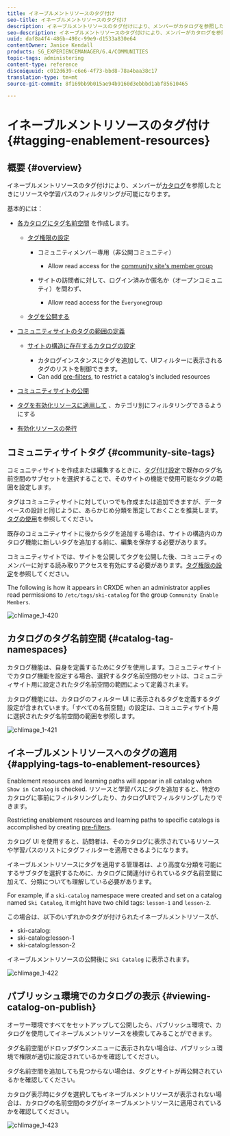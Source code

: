 ```yaml
---
title: イネーブルメントリソースのタグ付け
seo-title: イネーブルメントリソースのタグ付け
description: イネーブルメントリソースのタグ付けにより、メンバーがカタログを参照したときにリソースや学習パスのフィルタリングが可能になります
seo-description: イネーブルメントリソースのタグ付けにより、メンバーがカタログを参照したときにリソースや学習パスのフィルタリングが可能になります
uuid: daf8a4f4-486b-498c-99e9-d1533a830e64
contentOwner: Janice Kendall
products: SG_EXPERIENCEMANAGER/6.4/COMMUNITIES
topic-tags: administering
content-type: reference
discoiquuid: c012d639-c6e6-4f73-bbd8-78a4baa38c17
translation-type: tm+mt
source-git-commit: 8f169bb9b015ae94b9160d3ebbbd1abf85610465

---
```



# イネーブルメントリソースのタグ付け {#tagging-enablement-resources}

## 概要 {#overview}

イネーブルメントリソースのタグ付けにより、メンバーが[カタログ](functions.md#catalog-function)を参照したときにリソースや学習パスのフィルタリングが可能になります。

基本的には：

* [各カタログにタグ名前空間](../../help/sites-administering/tags.md#creating-a-namespace) を作成します。

   * [タグ権限の設定](../../help/sites-administering/tags.md#setting-tag-permissions)

      * コミュニティメンバー専用（非公開コミュニティ）

         * Allow read access for the [community site&#39;s member group](users.md#publish-group-roles)
      * サイトの訪問者に対して、ログイン済みか匿名か（オープンコミュニティ）を問わず、

         * Allow read access for the `Everyone`group
   * [タグを公開する](../../help/sites-administering/tags.md#publishing-tags)



* [コミュニティサイトのタグの範囲の定義](sites-console.md#tagging)

   * [サイトの構造に存在するカタログの設定](functions.md#catalog-function)

      * カタログインスタンスにタグを追加して、UIフィルターに表示されるタグのリストを制御できます。
      * Can add [pre-filters](catalog-developer-essentials.md#pre-filters), to restrict a catalog&#39;s included resources

* [コミュニティサイトの公開](sites-console.md#publishing-the-site)
* [タグを有効化リソースに適用して](resources.md#create-a-resource) 、カテゴリ別にフィルタリングできるようにする
* [有効化リソースの発行](resources.md#publish)

## コミュニティサイトタグ {#community-site-tags}

コミュニティサイトを作成または編集するときに、[タグ付け設定](sites-console.md#tagging)で既存のタグ名前空間のサブセットを選択することで、そのサイトの機能で使用可能なタグの範囲を設定します。

タグはコミュニティサイトに対していつでも作成または追加できますが、データベースの設計と同じように、あらかじめ分類を策定しておくことを推奨します。[タグの使用](../../help/sites-authoring/tags.md)を参照してください。

既存のコミュニティサイトに後からタグを追加する場合は、サイトの構造内のカタログ機能に新しいタグを追加する前に、編集を保存する必要があります。

コミュニティサイトでは、サイトを公開してタグを公開した後、コミュニティのメンバーに対する読み取りアクセスを有効にする必要があります。[タグ権限の設定](../../help/sites-administering/tags.md#setting-tag-permissions)を参照してください。

The following is how it appears in CRXDE when an administrator applies read permissions to `/etc/tags/ski-catalog` for the group `Community Enable Members`.

![chlimage_1-420](assets/chlimage_1-420.png)

## カタログのタグ名前空間 {#catalog-tag-namespaces}

カタログ機能は、自身を定義するためにタグを使用します。コミュニティサイトでカタログ機能を設定する場合、選択するタグ名前空間のセットは、コミュニティサイト用に設定されたタグ名前空間の範囲によって定義されます。

カタログ機能には、カタログのフィルター UI に表示されるタグを定義するタグ設定が含まれています。「すべての名前空間」の設定は、コミュニティサイト用に選択されたタグ名前空間の範囲を参照します。

![chlimage_1-421](assets/chlimage_1-421.png)

## イネーブルメントリソースへのタグの適用 {#applying-tags-to-enablement-resources}

Enablement resources and learning paths will appear in all catalog when `Show in Catalog` is checked. リソースと学習パスにタグを追加すると、特定のカタログに事前にフィルタリングしたり、カタログUIでフィルタリングしたりできます。

Restricting enablement resources and learning paths to specific catalogs is accomplished by creating [pre-filters](catalog-developer-essentials.md#pre-filters).

カタログ UI を使用すると、訪問者は、そのカタログに表示されているリソースや学習パスのリストにタグフィルターを適用できるようになります。

イネーブルメントリソースにタグを適用する管理者は、より高度な分類を可能にするサブタグを選択するために、カタログに関連付けられているタグ名前空間に加えて、分類についても理解している必要があります。

For example, if a `ski-catalog` namespace were created and set on a catalog named `Ski Catalog`, it might have two child tags: `lesson-1` and `lesson-2`.

この場合は、以下のいずれかのタグが付けられたイネーブルメントリソースが、

* ski-catalog:
* ski-catalog:lesson-1
* ski-catalog:lesson-2

イネーブルメントリソースの公開後に `Ski Catalog` に表示されます。

![chlimage_1-422](assets/chlimage_1-422.png)

## パブリッシュ環境でのカタログの表示 {#viewing-catalog-on-publish}

オーサー環境ですべてをセットアップして公開したら、パブリッシュ環境で、カタログを使用してイネーブルメントリソースを検索してみることができます。

タグ名前空間がドロップダウンメニューに表示されない場合は、パブリッシュ環境で権限が適切に設定されているかを確認してください。

タグ名前空間を追加しても見つからない場合は、タグとサイトが再公開されているかを確認してください。

カタログ表示時にタグを選択してもイネーブルメントリソースが表示されない場合は、カタログの名前空間のタグがイネーブルメントリソースに適用されているかを確認してください。

![chlimage_1-423](assets/chlimage_1-423.png)

